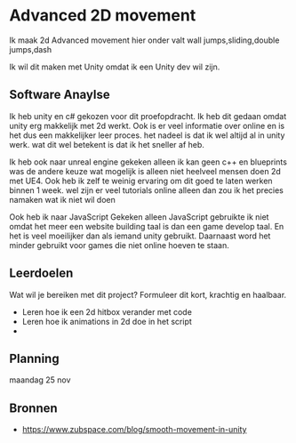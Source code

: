 # Advanced 2D movement

Ik maak 2d Advanced movement hier onder valt
wall jumps,sliding,double jumps,dash

Ik wil dit maken met Unity omdat ik een Unity dev wil zijn.


## Software Anaylse 
Ik heb unity en c# gekozen voor dit proefopdracht. Ik heb dit gedaan omdat unity erg makkelijk met 2d werkt.
Ook is er veel informatie over online en is het dus een makkelijker leer proces. het nadeel is dat ik wel altijd al in unity werk.
wat dit wel betekent is dat ik het sneller af heb.

Ik heb ook naar unreal engine gekeken alleen ik kan geen c++ en blueprints was de andere keuze wat mogelijk is alleen niet heelveel mensen doen 2d met UE4. Ook heb ik zelf te weinig ervaring om dit goed te laten werken binnen 1 week. 
wel zijn er veel tutorials online alleen dan zou ik het precies namaken wat ik niet wil doen

Ook heb ik naar JavaScript Gekeken alleen JavaScript gebruikte ik niet omdat het meer een website building taal is dan een game develop taal. En het is veel moeilijker dan als iemand unity gebruikt. Daarnaast word het minder gebruikt voor games die niet online hoeven te staan.




## Leerdoelen 
Wat wil je bereiken met dit project? Formuleer dit kort, krachtig en haalbaar.
- Leren hoe ik een 2d hitbox verander met code 
- Leren hoe ik animations in 2d doe in het script
- 

## Planning 



maandag 25 nov


## Bronnen


- https://www.zubspace.com/blog/smooth-movement-in-unity

